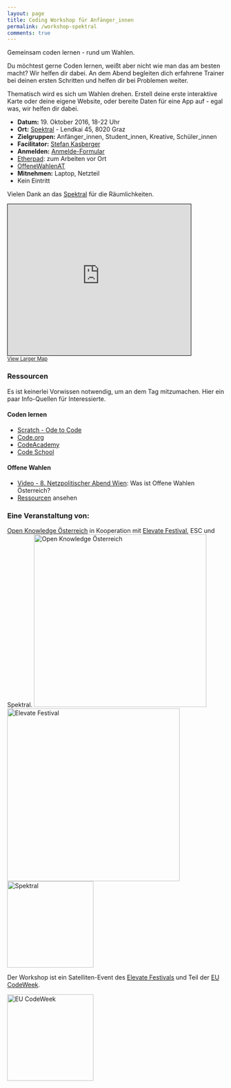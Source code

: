 ```yaml
---
layout: page
title: Coding Workshop für Anfänger_innen
permalink: /workshop-spektral
comments: true
---
```


<p class="text-center lead">Gemeinsam coden lernen - rund um Wahlen.</p>

<div class="col-xs-12 col-md-6">
<p>Du möchtest gerne Coden lernen, weißt aber nicht wie man das am besten macht? Wir helfen dir dabei. An dem Abend begleiten dich erfahrene Trainer bei deinen ersten Schritten und helfen dir bei Problemen weiter.</p>

<p>Thematisch wird es sich um Wahlen drehen. Erstell deine erste interaktive Karte oder deine eigene Website, oder bereite Daten für eine App auf - egal was, wir helfen dir dabei.</p>
<ul>
<li><strong>Datum:</strong> 19. Oktober 2016, 18-22 Uhr</li>
<li><strong>Ort:</strong> <a href="https://spektral.at/" title="Spektral">Spektral</a> - Lendkai 45, 8020 Graz</li>
<li><strong>Zielgruppen:</strong> Anfänger_innen, Student_innen, Kreative, Schüler_innen</li>
<li><strong>Facilitator:</strong> <a href="https://stefankasberger.eu" title="Website">Stefan Kasberger</a></li>
<li><strong>Anmelden:</strong> <a href="https://docs.google.com/forms/d/e/1FAIpQLSc0cf1YS88fsgaF9zejR_AhX0DqYoGdJIDy-1zRGlcGAgJdFg/viewform?entry.1560647131&entry.805191984&entry.1321289864&entry.1811347659=Ja" title="Anmeldung">Anmelde-Formular</a></li>
<li><a href="http://pad.okfn.org/p/OffeneWahlenAT-Spektral" title="Etherpad">Etherpad</a>: zum Arbeiten vor Ort</li>
<li><a href="https://twitter.com/search?f=tweets&q=%23OffeneWahlenAT&src=typd" title="OffeneWahlenAT"><i class="fa fa-hashtag" aria-hidden="true"></i>OffeneWahlenAT</a></li>
<li><strong>Mitnehmen:</strong> Laptop, Netzteil</li>
<li>Kein Eintritt</li>
</ul>

Vielen Dank an das <a href="https://spektral.at/" title="Spektral">Spektral</a> für die Räumlichkeiten.
</div>

<div class="col-xs-12 col-sm-6">
<iframe width="425" height="350" frameborder="0" scrolling="no" marginheight="0" marginwidth="0" src="http://www.openstreetmap.org/export/embed.html?bbox=15.423216819763185%2C47.07120331398614%2C15.441133975982664%2C47.07864161786363&amp;layer=mapnik&amp;marker=47.07492259570794%2C15.432175397872925" style="border: 1px solid black"></iframe><br/><small><a href="http://www.openstreetmap.org/?mlat=47.07492&amp;mlon=15.43218#map=17/47.07492/15.43218">View Larger Map</a></small>
</div>

<div class="col-sm-12">
<h3>Ressourcen</h3>
Es ist keinerlei Vorwissen notwendig, um an dem Tag mitzumachen. Hier ein paar Info-Quellen für Interessierte.
<div class="col-xs-12 col-sm-6">
<h4>Coden lernen</h4>
<ul>
<li><a href="https://scratch.mit.edu/projects/76322168/?tip_bar=odetocode#editor" title="Scratch - Ode to Code">Scratch - Ode to Code</a></li>
<li><a href="https://code.org/learn" title="Code.org">Code.org</a></li>
<li><a href="https://www.codecademy.com/" title="Code Academy">CodeAcademy</a></li>
<li><a href="https://www.codeschool.com/" title="Code School">Code School</a></li>
</ul>
</div>
<div class="col-xs-12 col-sm-6">
<h4>Offene Wahlen</h4>
<ul>
<li><a href="https://www.youtube.com/watch?v=LMK99tF9xYo" title="Video">Video - 8. Netzpolitischer Abend Wien</a>:  Was ist Offene Wahlen Österreich?</li>
<li><a href="/ressourcen" title="Ressourcen">Ressourcen</a> ansehen</li>
</ul>
</div>
</div>

<div class="col-xs-12">
<h3>Eine Veranstaltung von:</h3>
<div class="col-sm-6">
<a href="http://okfn.at" title="Open Knowledge Österreich">Open Knowledge Österreich</a> in Kooperation mit <a href="http://elevate.at" title="Elevate Festival">Elevate Festival</a>, ESC und Spektral.
<a class="logo" href="http://okfn.at" title="Open Knowledge Österreich"><img class="logo" src="{{ site.staticurl }}logos/logo-ok-at.svg" width="400" alt="Open Knowledge Österreich" /></a>
<a class="logo" href="http://elevate.at/" title="Elevate Festival"><img class="logo" src="{{ site.staticurl }}logos/logo-elevate.png" width="400" alt="Elevate Festival" /></a>
<a class="logo" href="http://spektral.at/" title="Spektral"><img class="logo" src="{{ site.staticurl }}logos/logo-spektral.png" width="200" alt="Spektral" /></a>
</div>

<div class="col-sm-6">
<p>Der Workshop ist ein Satelliten-Event des <a href="http://elevate.at" title="Elevate Festival">Elevate Festivals</a> und Teil der <a href="http://events.codeweek.eu/view/13031/coding-workshop-zu-wahlen/" title="EU Codeweek">EU CodeWeek</a>.</p>
<p><a href="http://codeweek.eu/" title="EU CodeWeek"><img class="logo" src="{{ site.staticurl }}logos/logo-codeweek.jpg" width="200" alt="EU CodeWeek" /></a></p>
</div>
